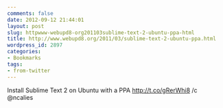 ```yaml
---
comments: false
date: 2012-09-12 21:44:01
layout: post
slug: httpwww-webupd8-org201103sublime-text-2-ubuntu-ppa-html
title: http://www.webupd8.org/2011/03/sublime-text-2-ubuntu-ppa.html
wordpress_id: 2897
categories:
- Bookmarks
tags:
- from-twitter
---
```


Install Sublime Text 2 on Ubuntu with a PPA http://t.co/gRerWhi8 /c @ncalies
